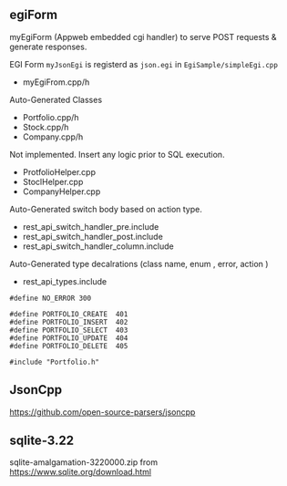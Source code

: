 ## egiForm

myEgiForm (Appweb embedded cgi handler) to serve POST requests & generate responses. 

EGI Form `myJsonEgi` is registerd as `json.egi` in `EgiSample/simpleEgi.cpp`

- myEgiFrom.cpp/h

Auto-Generated Classes

- Portfolio.cpp/h
- Stock.cpp/h
- Company.cpp/h

Not implemented. Insert any logic prior to SQL execution. 

- ProtfolioHelper.cpp
- StoclHelper.cpp
- CompanyHelper.cpp 

Auto-Generated switch body based on action type. 

- rest_api_switch_handler_pre.include
- rest_api_switch_handler_post.include
- rest_api_switch_handler_column.include

Auto-Generated type decalrations (class name, enum , error, action )

- rest_api_types.include
```
#define NO_ERROR 300 

#define PORTFOLIO_CREATE  401
#define PORTFOLIO_INSERT  402
#define PORTFOLIO_SELECT  403
#define PORTFOLIO_UPDATE  404
#define PORTFOLIO_DELETE  405

#include "Portfolio.h"
```


## JsonCpp

https://github.com/open-source-parsers/jsoncpp

## sqlite-3.22 

sqlite-amalgamation-3220000.zip from  https://www.sqlite.org/download.html 

